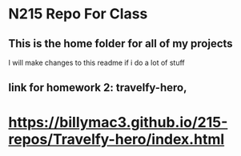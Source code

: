 # N215 Repo For Class

## This is the home folder for all of my projects

I will make changes to this readme if i do a lot of stuff

## link for homework 2: travelfy-hero,

# https://billymac3.github.io/215-repos/Travelfy-hero/index.html

